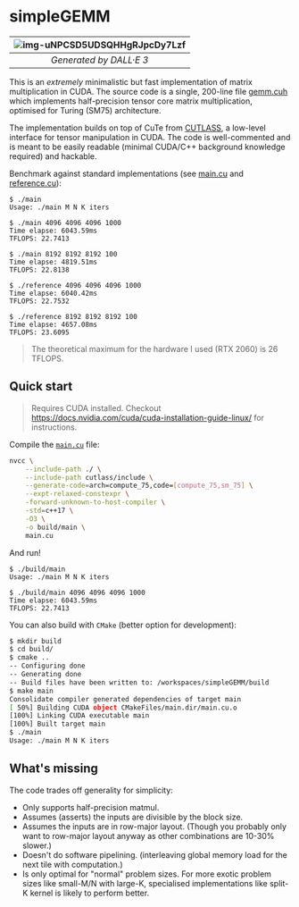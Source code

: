 # simpleGEMM

| ![img-uNPCSD5UDSQHHgRJpcDy7Lzf](https://github.com/andylolu2/simpleGEMM/assets/66584117/5def8c80-9e51-49ee-ba1f-9538e072083e) | 
|:--:| 
| *Generated by DALL·E 3* |

This is an *extremely* minimalistic but fast implementation of matrix multiplication in CUDA. The source code is a single, 200-line file [gemm.cuh](gemm.cuh) which implements half-precision tensor core matrix multiplication, optimised for Turing (SM75) architecture. 

The implementation builds on top of CuTe from [CUTLASS](https://github.com/NVIDIA/cutlass), a low-level interface for tensor manipulation in CUDA. The code is well-commented and is meant to be easily readable (minimal CUDA/C++ background knowledge required) and hackable.

Benchmark against standard implementations (see [main.cu](main.cu) and [reference.cu](test/reference.cu)):
```
$ ./main
Usage: ./main M N K iters

$ ./main 4096 4096 4096 1000
Time elapse: 6043.59ms
TFLOPS: 22.7413

$ ./main 8192 8192 8192 100
Time elapse: 4819.51ms
TFLOPS: 22.8138

$ ./reference 4096 4096 4096 1000
Time elapse: 6040.42ms
TFLOPS: 22.7532

$ ./reference 8192 8192 8192 100
Time elapse: 4657.08ms
TFLOPS: 23.6095
```
> The theoretical maximum for the hardware I used (RTX 2060) is 26 TFLOPS.

## Quick start

> Requires CUDA installed. Checkout https://docs.nvidia.com/cuda/cuda-installation-guide-linux/ for instructions.

Compile the [`main.cu`](main.cu) file:
```bash
nvcc \
    --include-path ./ \
    --include-path cutlass/include \
    --generate-code=arch=compute_75,code=[compute_75,sm_75] \
    --expt-relaxed-constexpr \
    -forward-unknown-to-host-compiler \
    -std=c++17 \
    -O3 \
    -o build/main \
    main.cu
```

And run!
```
$ ./build/main
Usage: ./main M N K iters

$ ./build/main 4096 4096 4096 1000
Time elapse: 6043.59ms
TFLOPS: 22.7413
```

You can also build with `CMake` (better option for development):
```bash
$ mkdir build
$ cd build/
$ cmake ..
-- Configuring done
-- Generating done
-- Build files have been written to: /workspaces/simpleGEMM/build
$ make main 
Consolidate compiler generated dependencies of target main
[ 50%] Building CUDA object CMakeFiles/main.dir/main.cu.o
[100%] Linking CUDA executable main
[100%] Built target main
$ ./main
Usage: ./main M N K iters
```

## What's missing

The code trades off generality for simplicity:
- Only supports half-precision matmul.
- Assumes (asserts) the inputs are divisible by the block size.
- Assumes the inputs are in row-major layout. (Though you probably only want to row-major layout anyway as other combinations are 10-30% slower.)
- Doesn't do software pipelining. (interleaving global memory load for the next tile with computation.)
- Is only optimal for "normal" problem sizes. For more exotic problem sizes like small-M/N with large-K, specialised implementations like split-K kernel is likely to perform better.